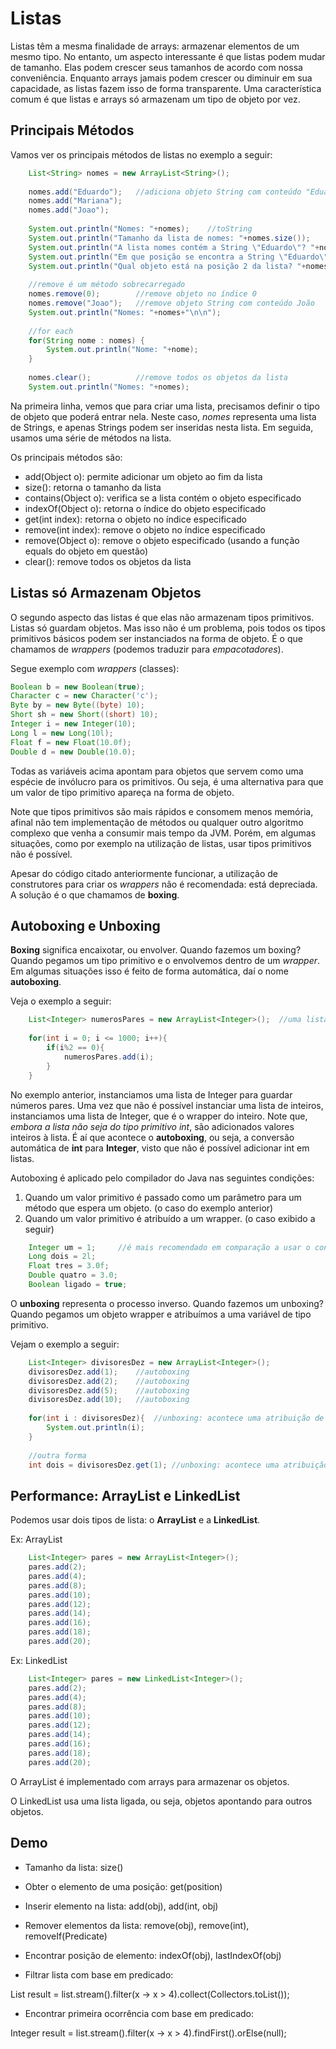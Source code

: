 # Listas

Listas têm a mesma finalidade de arrays: armazenar elementos de um mesmo tipo.
No entanto, um aspecto interessante é que listas podem mudar de tamanho.
Elas podem crescer seus tamanhos de acordo com nossa conveniência.
Enquanto arrays jamais podem crescer ou diminuir em sua capacidade, as listas fazem isso de forma transparente.
Uma característica comum é que listas e arrays só armazenam um tipo de objeto por vez.

## Principais Métodos

Vamos ver os principais métodos de listas no exemplo a seguir:

```java
	List<String> nomes = new ArrayList<String>();
		
	nomes.add("Eduardo");	//adiciona objeto String com conteúdo "Eduardo"
	nomes.add("Mariana");
	nomes.add("Joao");
		
	System.out.println("Nomes: "+nomes);	//toString
	System.out.println("Tamanho da lista de nomes: "+nomes.size());	
	System.out.println("A lista nomes contém a String \"Eduardo\"? "+nomes.contains("Eduardo"));
	System.out.println("Em que posição se encontra a String \"Eduardo\"? "+nomes.indexOf("Eduardo"));
	System.out.println("Qual objeto está na posição 2 da lista? "+nomes.get(2));
		
	//remove é um método sobrecarregado
	nomes.remove(0);		//remove objeto no índice 0
	nomes.remove("Joao");	//remove objeto String com conteúdo João				
	System.out.println("Nomes: "+nomes+"\n\n");
		
	//for each
	for(String nome : nomes) {
		System.out.println("Nome: "+nome);
	}
		
	nomes.clear();			//remove todos os objetos da lista 		
	System.out.println("Nomes: "+nomes);
```

Na primeira linha, vemos que para criar uma lista, precisamos definir o tipo de objeto que poderá entrar nela.
Neste caso, *nomes* representa uma lista de Strings, e apenas Strings podem ser inseridas nesta lista.
Em seguida, usamos uma série de métodos na lista.

Os principais métodos são:
- add(Object o): permite adicionar um objeto ao fim da lista
- size(): retorna o tamanho da lista
- contains(Object o): verifica se a lista contém o objeto especificado
- indexOf(Object o): retorna o índice do objeto especificado
- get(int index): retorna o objeto no índice especificado
- remove(int index): remove o objeto no índice especificado
- remove(Object o): remove o objeto especificado (usando a função equals do objeto em questão)
- clear(): remove todos os objetos da lista

## Listas só Armazenam Objetos

O segundo aspecto das listas é que elas não armazenam tipos primitivos.
Listas só guardam objetos.
Mas isso não é um problema, pois todos os tipos primitivos básicos podem ser instanciados na forma de objeto.
É o que chamamos de *wrappers* (podemos traduzir para *empacotadores*).

Segue exemplo com *wrappers* (classes):
```java
Boolean b = new Boolean(true);
Character c = new Character('c');
Byte by = new Byte((byte) 10);
Short sh = new Short((short) 10);
Integer i = new Integer(10);
Long l = new Long(10l);
Float f = new Float(10.0f);
Double d = new Double(10.0);
```

Todas as variáveis acima apontam para objetos que servem como uma espécie de invólucro para os primitivos.
Ou seja, é uma alternativa para que um valor de tipo primitivo apareça na forma de objeto.

Note que tipos primitivos são mais rápidos e consomem menos memória, afinal não tem implementação de métodos ou qualquer outro algoritmo complexo que venha a consumir mais tempo da JVM.
Porém, em algumas situações, como por exemplo na utilização de listas, usar tipos primitivos não é possível.

Apesar do código citado anteriormente funcionar, a utilização de construtores para criar os *wrappers* não é recomendada: está depreciada.
A solução é o que chamamos de **boxing**.

## Autoboxing e Unboxing

**Boxing** significa encaixotar, ou envolver.
Quando fazemos um boxing? Quando pegamos um tipo primitivo e o envolvemos dentro de um *wrapper*.
Em algumas situações isso é feito de forma automática, daí o nome **autoboxing**.

Veja o exemplo a seguir:
```java
	List<Integer> numerosPares = new ArrayList<Integer>();	//uma lista de objetos Integer
	
	for(int i = 0; i <= 1000; i++){
		if(i%2 == 0){
			numerosPares.add(i);
		}
	}
```

No exemplo anterior, instanciamos uma lista de Integer para guardar números pares.
Uma vez que não é possível instanciar uma lista de inteiros, instanciamos uma lista de Integer, que é o wrapper do inteiro.
Note que, *embora a lista não seja do tipo primitivo int*, são adicionados valores inteiros à lista.
É aí que acontece o **autoboxing**, ou seja, a conversão automática de **int** para **Integer**, visto que não é possível adicionar int em listas.

Autoboxing é aplicado pelo compilador do Java nas seguintes condições:
1. Quando um valor primitivo é passado como um parâmetro para um método que espera um objeto. (o caso do exemplo anterior)
2. Quando um valor primitivo é atribuído a um wrapper. (o caso exibido a seguir)

```java
	Integer um = 1;		//é mais recomendado em comparação a usar o construtor
	Long dois = 2l;		
	Float tres = 3.0f;
	Double quatro = 3.0;
	Boolean ligado = true;
```

O **unboxing** representa o processo inverso.
Quando fazemos um unboxing? Quando pegamos um objeto wrapper e atribuímos a uma variável de tipo primitivo.

Vejam o exemplo a seguir:

```java
	List<Integer> divisoresDez = new ArrayList<Integer>();	
	divisoresDez.add(1);	//autoboxing
	divisoresDez.add(2);	//autoboxing
	divisoresDez.add(5);	//autoboxing
	divisoresDez.add(10);	//autoboxing
	
	for(int i : divisoresDez){	//unboxing: acontece uma atribuição de Integer para int
		System.out.println(i);
	}
	
	//outra forma
	int dois = divisoresDez.get(1);	//unboxing: acontece uma atribuição de Integer para int
```

## Performance: ArrayList e LinkedList

Podemos usar dois tipos de lista: o **ArrayList** e a **LinkedList**.

Ex: ArrayList

```java
	List<Integer> pares = new ArrayList<Integer>();	
	pares.add(2);
	pares.add(4);
	pares.add(8);
	pares.add(10);
	pares.add(12);
	pares.add(14);
	pares.add(16);
	pares.add(18);
	pares.add(20);
```

Ex: LinkedList

```java
	List<Integer> pares = new LinkedList<Integer>();	
	pares.add(2);
	pares.add(4);
	pares.add(8);
	pares.add(10);
	pares.add(12);
	pares.add(14);
	pares.add(16);
	pares.add(18);
	pares.add(20);
```


O ArrayList é implementado com arrays para armazenar os objetos.

O LinkedList usa uma lista ligada, ou seja, objetos apontando para outros objetos.

## Demo

* Tamanho da lista: size()

* Obter o elemento de uma posição: get(position)

* Inserir elemento na lista: add(obj), add(int, obj)

* Remover elementos da lista: remove(obj), remove(int), removeIf(Predicate)

* Encontrar posição de elemento: indexOf(obj), lastIndexOf(obj)

* Filtrar lista com base em predicado:

List<Integer> result = list.stream().filter(x -> x > 4).collect(Collectors.toList());

* Encontrar primeira ocorrência com base em predicado:

Integer result = list.stream().filter(x -> x > 4).findFirst().orElse(null);
